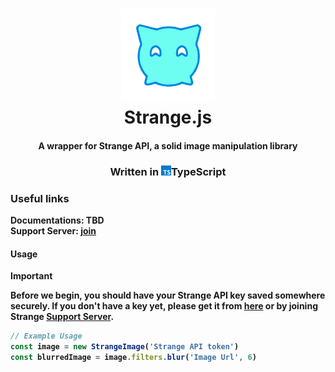 <h1 align="center">
<img src="./assets/strange.png" width=150 ></img>
<br>
<b> Strange.js<b>
</h1>
<h4 align="center">A wrapper for Strange API, a solid image manipulation library</h4>
<h3 align="center">Written in <img width=16 src="./assets/typescript-icon.svg"></img>TypeScript</h3>


### Useful links
**Documentations**: TBD <br>
**Support Server**: [join](https://discord.gg/Cv3FbdXCtY)

#### Usage
> [!IMPORTANT]  
> Before we begin, you should have your Strange API key saved somewhere securely. If you don't have a key yet, please get it from [here](https://strangeapi.hostz.me/dashboard) or by joining Strange [Support Server](https://discord.gg/Cv3FbdXCtY).

```js
// Example Usage
const image = new StrangeImage('Strange API token')
const blurredImage = image.filters.blur('Image Url', 6)
```
